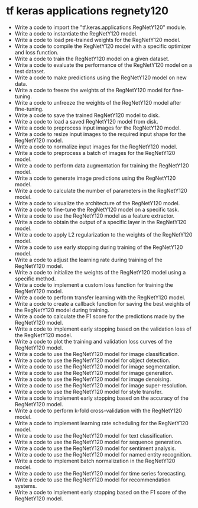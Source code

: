 # tf keras applications regnety120

- Write a code to import the "tf.keras.applications.RegNetY120" module.
- Write a code to instantiate the RegNetY120 model.
- Write a code to load pre-trained weights for the RegNetY120 model.
- Write a code to compile the RegNetY120 model with a specific optimizer and loss function.
- Write a code to train the RegNetY120 model on a given dataset.
- Write a code to evaluate the performance of the RegNetY120 model on a test dataset.
- Write a code to make predictions using the RegNetY120 model on new data.
- Write a code to freeze the weights of the RegNetY120 model for fine-tuning.
- Write a code to unfreeze the weights of the RegNetY120 model after fine-tuning.
- Write a code to save the trained RegNetY120 model to disk.
- Write a code to load a saved RegNetY120 model from disk.
- Write a code to preprocess input images for the RegNetY120 model.
- Write a code to resize input images to the required input shape for the RegNetY120 model.
- Write a code to normalize input images for the RegNetY120 model.
- Write a code to preprocess a batch of images for the RegNetY120 model.
- Write a code to perform data augmentation for training the RegNetY120 model.
- Write a code to generate image predictions using the RegNetY120 model.
- Write a code to calculate the number of parameters in the RegNetY120 model.
- Write a code to visualize the architecture of the RegNetY120 model.
- Write a code to fine-tune the RegNetY120 model on a specific task.
- Write a code to use the RegNetY120 model as a feature extractor.
- Write a code to obtain the output of a specific layer in the RegNetY120 model.
- Write a code to apply L2 regularization to the weights of the RegNetY120 model.
- Write a code to use early stopping during training of the RegNetY120 model.
- Write a code to adjust the learning rate during training of the RegNetY120 model.
- Write a code to initialize the weights of the RegNetY120 model using a specific method.
- Write a code to implement a custom loss function for training the RegNetY120 model.
- Write a code to perform transfer learning with the RegNetY120 model.
- Write a code to create a callback function for saving the best weights of the RegNetY120 model during training.
- Write a code to calculate the F1 score for the predictions made by the RegNetY120 model.
- Write a code to implement early stopping based on the validation loss of the RegNetY120 model.
- Write a code to plot the training and validation loss curves of the RegNetY120 model.
- Write a code to use the RegNetY120 model for image classification.
- Write a code to use the RegNetY120 model for object detection.
- Write a code to use the RegNetY120 model for image segmentation.
- Write a code to use the RegNetY120 model for image generation.
- Write a code to use the RegNetY120 model for image denoising.
- Write a code to use the RegNetY120 model for image super-resolution.
- Write a code to use the RegNetY120 model for style transfer.
- Write a code to implement early stopping based on the accuracy of the RegNetY120 model.
- Write a code to perform k-fold cross-validation with the RegNetY120 model.
- Write a code to implement learning rate scheduling for the RegNetY120 model.
- Write a code to use the RegNetY120 model for text classification.
- Write a code to use the RegNetY120 model for sequence generation.
- Write a code to use the RegNetY120 model for sentiment analysis.
- Write a code to use the RegNetY120 model for named entity recognition.
- Write a code to implement batch normalization in the RegNetY120 model.
- Write a code to use the RegNetY120 model for time series forecasting.
- Write a code to use the RegNetY120 model for recommendation systems.
- Write a code to implement early stopping based on the F1 score of the RegNetY120 model.
